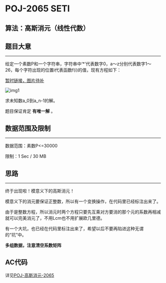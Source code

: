# POJ-2065 SETI
## 算法：高斯消元（线性代数）
## 题目大意
---
给定一个素数P和一个字符串，字符串中‘*’代表数字0，a～z分别代表数字1～26，每个字符出现的位置i代表函数f(i)的值，现有方程如下：

[暂时链接，图片待补](http://blog.csdn.net/winddreams/article/details/47260465 "暂时链接")

![img1](404 "方程")

求未知数a\_0到a\_n-1的解。

题目保证肯定 __有唯一解__ 。
## 数据范围及限制
---
数据范围：素数P<=30000

限制：1 Sec / 30 MB
## 思路
---
终于出现啦！模意义下的高斯消元！

模意义下的消元要保证正整数，所以有一个变换操作，在代码里已经标注出来了。

由于是整数方程，所以消元时两个方程只要先互乘对方要消的那个元的系数再相减就可以完美消元了，不用Lcm也不用扩展欧几里德。

有一个大坑，也已经在代码里标注出来了，希望以后不要再陷进这种无谓的“坑”中。

__多组数据，注意清空系数矩阵__
## AC代码
详见[POJ-高斯消元-2065](https://github.com/seoi2017/OICode/blob/master/%E9%A2%98%E7%9B%AE/POJ/%E9%AB%98%E6%96%AF%E6%B6%88%E5%85%83-2065.cc "AC Code")